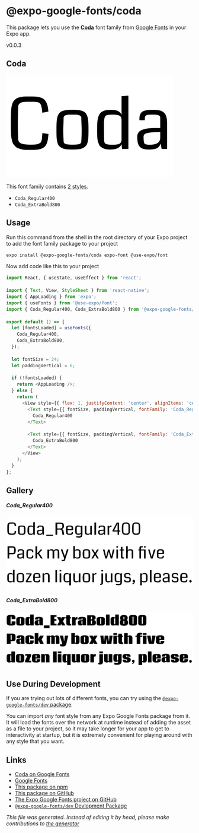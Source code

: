 # @expo-google-fonts/coda

This package lets you use the [**Coda**](https://fonts.google.com/specimen/Coda) font family from [Google Fonts](https://fonts.google.com/) in your Expo app.

v0.0.3

## Coda

![Coda](./font-family.png)

This font family contains [2 styles](#gallery).

- `Coda_Regular400`
- `Coda_ExtraBold800`

## Usage

Run this command from the shell in the root directory of your Expo project to add the font family package to your project
```sh
expo install @expo-google-fonts/coda expo-font @use-expo/font
```

Now add code like this to your project
```js
import React, { useState, useEffect } from 'react';

import { Text, View, StyleSheet } from 'react-native';
import { AppLoading } from 'expo';
import { useFonts } from '@use-expo/font';
import { Coda_Regular400, Coda_ExtraBold800 } from '@expo-google-fonts/coda';

export default () => {
  let [fontsLoaded] = useFonts({
    Coda_Regular400,
    Coda_ExtraBold800,
  });

  let fontSize = 24;
  let paddingVertical = 6;

  if (!fontsLoaded) {
    return <AppLoading />;
  } else {
    return (
      <View style={{ flex: 1, justifyContent: 'center', alignItems: 'center' }}>
        <Text style={{ fontSize, paddingVertical, fontFamily: 'Coda_Regular400' }}>
          Coda_Regular400
        </Text>

        <Text style={{ fontSize, paddingVertical, fontFamily: 'Coda_ExtraBold800' }}>
          Coda_ExtraBold800
        </Text>
      </View>
    );
  }
};

```

## Gallery

##### Coda_Regular400
![Coda_Regular400](./3286b71ee83e8775ab6ae6fef1580c62d0344ad5a8a10ba144104648a36f9749.ttf.png)

##### Coda_ExtraBold800
![Coda_ExtraBold800](./0f385f570ff23725ac544ecfcf2ec8b8cbca733a730d2038266a6eb8b071e4c0.ttf.png)


## Use During Development

If you are trying out lots of different fonts, you can try using the [`@expo-google-fonts/dev` package](https://github.com/expo/google-fonts/tree/master/font-packages/dev#readme).

You can import *any* font style from any Expo Google Fonts package from it. It will load the fonts
over the network at runtime instead of adding the asset as a file to your project, so it may take longer
for your app to get to interactivity at startup, but it is extremely convenient
for playing around with any style that you want.

## Links

- [Coda on Google Fonts](https://fonts.google.com/specimen/Coda)
- [Google Fonts](https://fonts.google.com/)
- [This package on npm](https://www.npmjs.com/package/@expo-google-fonts/coda)
- [This package on GitHub](https://github.com/expo/google-fonts/tree/master/font-packages/coda)
- [The Expo Google Fonts project on GitHub](https://github.com/expo/google-fonts)
- [`@expo-google-fonts/dev` Devlopment Package](https://github.com/expo/google-fonts/tree/master/font-packages/dev)


*This file was generated. Instead of editing it by head, please make contributions to [the generator](https://github.com/expo/google-fonts/tree/master/packages/generator)*
